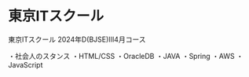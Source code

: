 # 東京ITスクール
東京ITスクール 2024年D(BJSE)Ⅲ4月コース

・社会人のスタンス
・HTML/CSS
・OracleDB
・JAVA
・Spring
・AWS
・JavaScript
